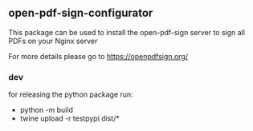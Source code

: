 ## open-pdf-sign-configurator

This package can be used to install the open-pdf-sign server to sign all PDFs on your Nginx server

For more details please go to  https://openpdfsign.org/ 

### dev
for releasing the python package run:
- python -m build
- twine upload -r testpypi dist/*
